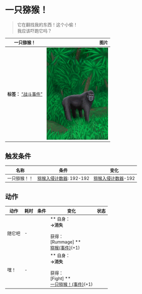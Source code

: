 # 一只猕猴！  
> 它在翻找我的东西！这个小偷！<br>我应该吓跑它吗？  
  
  一只猕猴！  |   图片   
 ----  |  ----:   
 **标签：**	[“战斗事件”](tag_FightEvent.md)  |  <img decoding="async" src="Sprite/MacaqueEvent.png" href="a.md" style="max-width:300px;max-height:300px;">   
  
## 触发条件  
名称  |  条件  |  变化  
----  |  ----  |  ----  
一只猕猴！！  |  [猕猴入侵计数器](MacaqueRaidCounter.md): 192-192  |  [猕猴入侵计数器](MacaqueRaidCounter.md)-192  
## 动作  
动作  |  耗时  |  条件  |  变化  |  状态  
----  |  ----  |  ----  |  ----  |  ----  
随它吧<br>  |  -  |    |  ** 自身：**<br>→消失<br><br>** 获得： **<br>** [Rummage] **<br>  [猕猴(事件)](Event_MacaqueRaidRummaging.md)(+1)<br>  |    
嘿！<br>  |  -  |    |  ** 自身：**<br>→消失<br><br>** 获得： **<br>** [Fight] **<br>  [一只猕猴！(事件)](Event_MacaqueFightRaid.md)(+1)<br>  |    


<script>document.title="一只猕猴！ - 卡牌生存百科 Card Survival Wiki";</script>